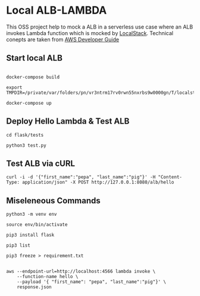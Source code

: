 # Local ALB-LAMBDA

This OSS project help to mock a ALB in a serverless use case where an ALB invokes Lambda function which is mocked by [LocalStack](https://github.com/localstack/localstack). Technical conepts are taken from [AWS Developer Guide](https://docs.aws.amazon.com/elasticloadbalancing/latest/application/lambda-functions.html)

## Start local ALB
```console

docker-compose build

export TMPDIR=/private/var/folders/pn/vr3ntrm17rv0rwn55nxrbs9w0000gn/T/localstack

docker-compose up
```

## Deploy Hello Lambda & Test ALB
```console
cd flask/tests

python3 test.py
```

## Test ALB via cURL

```console
curl -i -d '{"first_name":"pepa", "last_name":"pig"}' -H "Content-Type: application/json" -X POST http://127.0.0.1:8080/alb/hello
```

## Miseleneous Commands

```console
python3 -m venv env

source env/bin/activate

pip3 install flask

pip3 list

pip3 freeze > requirement.txt


aws --endpoint-url=http://localhost:4566 lambda invoke \
    --function-name hello \
    --payload '{ "first_name": "pepa", "last_name":"pig"}' \
    response.json
```

